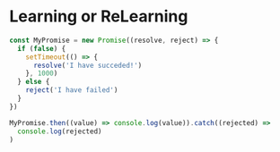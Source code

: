 # Learning or ReLearning

<!-- ES6  Promises-->

```js
const MyPromise = new Promise((resolve, reject) => {
  if (false) {
    setTimeout(() => {
      resolve('I have succeded!')
    }, 1000)
  } else {
    reject('I have failed')
  }
})

MyPromise.then((value) => console.log(value)).catch((rejected) =>
  console.log(rejected)
)
```
